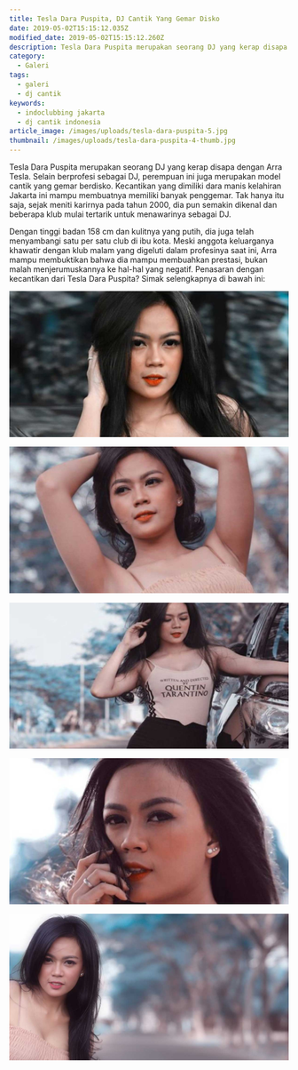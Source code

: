 ```yaml
---
title: Tesla Dara Puspita, DJ Cantik Yang Gemar Disko
date: 2019-05-02T15:15:12.035Z
modified_date: 2019-05-02T15:15:12.260Z
description: Tesla Dara Puspita merupakan seorang DJ yang kerap disapa dengan Arra Tesla. Selain berprofesi sebagai DJ, perempuan ini juga erupakan model cantik gemar berdisko. 
category:
  - Galeri
tags:
  - galeri
  - dj cantik
keywords:
  - indoclubbing jakarta
  - dj cantik indonesia
article_image: /images/uploads/tesla-dara-puspita-5.jpg
thumbnail: /images/uploads/tesla-dara-puspita-4-thumb.jpg
---
```

Tesla Dara Puspita merupakan seorang DJ yang kerap disapa dengan Arra Tesla. Selain berprofesi sebagai DJ, perempuan ini juga merupakan model cantik yang gemar berdisko. Kecantikan yang dimiliki dara manis kelahiran Jakarta ini mampu membuatnya memiliki banyak penggemar. Tak hanya itu saja, sejak meniti karirnya pada tahun 2000, dia pun semakin dikenal dan beberapa klub mulai tertarik untuk menawarinya sebagai DJ.

Dengan tinggi badan 158 cm dan kulitnya yang putih, dia juga telah menyambangi satu per satu club di ibu kota. Meski anggota keluarganya khawatir dengan klub malam yang digeluti dalam profesinya saat ini, Arra mampu membuktikan bahwa dia mampu membuahkan prestasi, bukan malah menjerumuskannya ke hal-hal yang negatif. Penasaran dengan kecantikan dari Tesla Dara Puspita? Simak selengkapnya di bawah ini:

![Tesla Dara Puspita, DJ Cantik Yang Gemar Disko](/images/uploads/tesla-dara-puspita-3.jpg)

![Tesla Dara Puspita, DJ Cantik Yang Gemar Disko](/images/uploads/tesla-dara-puspita-4.jpg)

![Tesla Dara Puspita, DJ Cantik Yang Gemar Disko](/images/uploads/tesla-dara-puspita-5-real.jpg)

![Tesla Dara Puspita, DJ Cantik Yang Gemar Disko](/images/uploads/tesla-dara-puspita-2.jpg)

![Tesla Dara Puspita, DJ Cantik Yang Gemar Disko](/images/uploads/tesla-dara-puspita-1.jpg)
